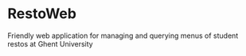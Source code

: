 # RestoWeb
Friendly web application for managing and querying menus of student restos at Ghent University
